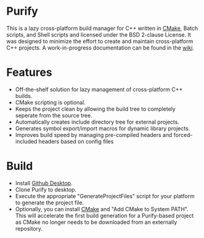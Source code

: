 # Purify

This is a lazy cross-platform build manager for C++ written in [CMake](http://www.cmake.org/), Batch scripts, and Shell scripts and licensed under the BSD 2-clause License. It was designed to minimize the effort to create and maintain cross-platform C++ projects.
A work-in-progress documentation can be found in the [wiki](https://github.com/fpark12/PurifyCore/wiki).

# Features
- Off-the-shelf solution for lazy management of cross-platform C++ builds.
- CMake scripting is optional.
- Keeps the project clean by allowing the build tree to completely seperate from the source tree.
- Automatically creates include directory tree for external projects.
- Generates symbol export/import macros for dynamic library projects.
- Improves build speed by managing pre-compiled headers and forced-included headers based on config files


# Build
 - Install [Github Desktop](https://desktop.github.com/).
 - Clone Purify to desktop.
 - Execute the appropriate "GenerateProjectFiles" script for your platform to generate the project file.
 - Optionally, you can install [CMake](http://www.cmake.org/) and "Add CMake to System PATH". This will accelerate the first build generation for a Purify-based project as CMake no longer needs to be downloaded from an externally repository.

